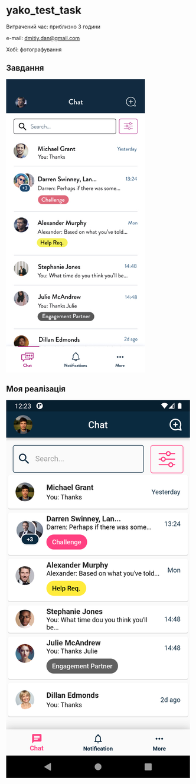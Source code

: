 # yako_test_task

Витрачений час: приблизно 3 години

e-mail: dmitiy.dan@gmail.com

Хобі: фотографування


## Завдання
![To do](assets/images/task.jpg)

## Моя реалізація
![Done](assets/images/result.png)